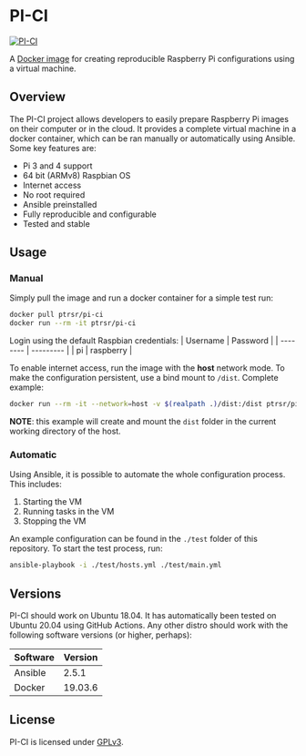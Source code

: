 # PI-CI
[![PI-CI](https://github.com/ptrsr/pi-ci/actions/workflows/main.yml/badge.svg?branch=master)](https://github.com/ptrsr/pi-ci/actions/workflows/main.yml)

A [Docker image](https://hub.docker.com/repository/docker/ptrsr/pi-ci) for creating reproducible Raspberry Pi configurations using a virtual machine.

## Overview
The PI-CI project allows developers to easily prepare Raspberry Pi images on their computer or in the cloud. It provides a complete virtual machine in a docker container, which can be ran manually or automatically using Ansible. Some key features are:

- Pi 3 and 4 support
- 64 bit (ARMv8) Raspbian OS
- Internet access
- No root required
- Ansible preinstalled
- Fully reproducible and configurable
- Tested and stable

## Usage
### Manual
Simply pull the image and run a docker container for a simple test run:
```sh
docker pull ptrsr/pi-ci
docker run --rm -it ptrsr/pi-ci
```
Login using the default Raspbian credentials:
| Username | Password  | 
| -------- | --------- |
| pi       | raspberry | 

To enable internet access, run the image with the **host** network mode.
To make the configuration persistent, use a bind mount to `/dist`.
Complete example:
```sh
docker run --rm -it --network=host -v $(realpath .)/dist:/dist ptrsr/pi-ci
```
**NOTE**: this example will create and mount the `dist` folder in the current working directory of the host.

### Automatic
Using Ansible, it is possible to automate the whole configuration process. This includes:
1. Starting the VM
2. Running tasks in the VM
3. Stopping the VM

An example configuration can be found in the `./test` folder of this repository. To start the test process, run:
```sh
ansible-playbook -i ./test/hosts.yml ./test/main.yml
```

## Versions
PI-CI should work on Ubuntu 18.04. It has automatically been tested on Ubuntu 20.04 using GitHub Actions. Any other distro should work with the following software versions (or higher, perhaps):

| Software | Version  | 
| -------- | -------- |
| Ansible  | 2.5.1    |
| Docker   | 19.03.6  |

## License
PI-CI is licensed under [GPLv3](https://www.gnu.org/licenses/gpl-3.0.en.html).
